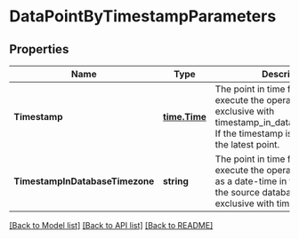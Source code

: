 # DataPointByTimestampParameters

## Properties
Name | Type | Description | Notes
------------ | ------------- | ------------- | -------------
**Timestamp** | [**time.Time**](time.Time.md) | The point in time from which to execute the operation. Mutually exclusive with timestamp_in_database_timezone. If the timestamp is not set, selects the latest point. | [optional] [default to null]
**TimestampInDatabaseTimezone** | **string** | The point in time from which to execute the operation, expressed as a date-time in the timezone of the source database. Mutually exclusive with timestamp. | [optional] [default to null]

[[Back to Model list]](../README.md#documentation-for-models) [[Back to API list]](../README.md#documentation-for-api-endpoints) [[Back to README]](../README.md)

